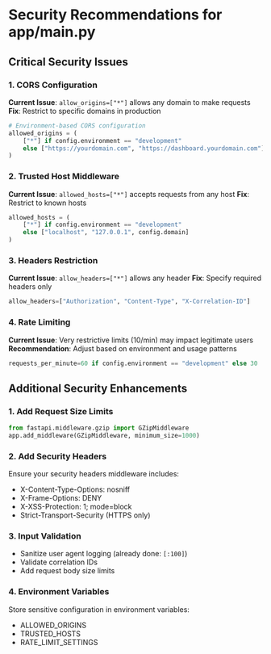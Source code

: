# Security Recommendations for app/main.py

## Critical Security Issues

### 1. CORS Configuration
**Current Issue**: `allow_origins=["*"]` allows any domain to make requests
**Fix**: Restrict to specific domains in production

```python
# Environment-based CORS configuration
allowed_origins = (
    ["*"] if config.environment == "development" 
    else ["https://yourdomain.com", "https://dashboard.yourdomain.com"]
)
```

### 2. Trusted Host Middleware
**Current Issue**: `allowed_hosts=["*"]` accepts requests from any host
**Fix**: Restrict to known hosts

```python
allowed_hosts = (
    ["*"] if config.environment == "development"
    else ["localhost", "127.0.0.1", config.domain]
)
```

### 3. Headers Restriction
**Current Issue**: `allow_headers=["*"]` allows any header
**Fix**: Specify required headers only

```python
allow_headers=["Authorization", "Content-Type", "X-Correlation-ID"]
```

### 4. Rate Limiting
**Current Issue**: Very restrictive limits (10/min) may impact legitimate users
**Recommendation**: Adjust based on environment and usage patterns

```python
requests_per_minute=60 if config.environment == "development" else 30
```

## Additional Security Enhancements

### 1. Add Request Size Limits
```python
from fastapi.middleware.gzip import GZipMiddleware
app.add_middleware(GZipMiddleware, minimum_size=1000)
```

### 2. Add Security Headers
Ensure your security headers middleware includes:
- X-Content-Type-Options: nosniff
- X-Frame-Options: DENY
- X-XSS-Protection: 1; mode=block
- Strict-Transport-Security (HTTPS only)

### 3. Input Validation
- Sanitize user agent logging (already done: `[:100]`)
- Validate correlation IDs
- Add request body size limits

### 4. Environment Variables
Store sensitive configuration in environment variables:
- ALLOWED_ORIGINS
- TRUSTED_HOSTS
- RATE_LIMIT_SETTINGS